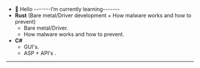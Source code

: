 - 👋 Hello
-------I’m currently learning-------
- **Rust** (Bare metal/Driver development + How malware works and how to prevent)
  - Bare metal/Driver.
  - How malware works and how to prevent.
- **C#**
  - GUI's.
  - ASP + API's .
-----------------------------------
